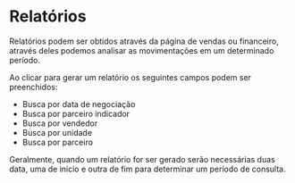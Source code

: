 # Relatórios

Relatórios podem ser obtidos através da página de vendas ou financeiro, através deles podemos analisar as movimentações em um determinado período.

Ao clicar para gerar um relatório os seguintes campos podem ser preenchidos:

- Busca por data de negociação 
- Busca por parceiro indicador
- Busca por vendedor
- Busca por unidade
- Busca por parceiro

Geralmente, quando um relatório for ser gerado serão necessárias duas data, uma de início e outra de fim para determinar um período de consulta.